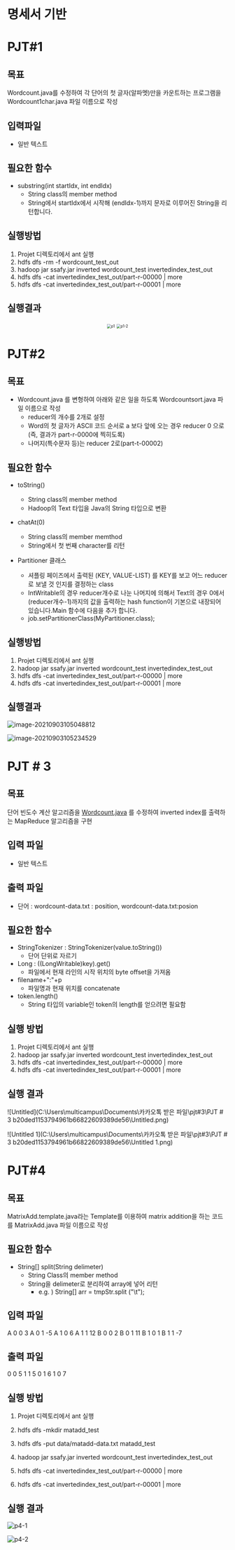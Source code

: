 # 명세서 기반

# PJT#1

## 목표

Wordcount.java를 수정하여 각 단어의 첫 글자(알파멧)만을 카운트하는 프로그램을 Wordcount1char.java 파일 이름으로 작성

## 입력파일

- 일반 텍스트

## 필요한 함수

- substring(int startIdx, int endIdx)
  - String class의 member method
  - String에서 startIdx에서 시작해 (endIdx-1)까지 문자로 이루어진 String을 리턴합니다.

## 실행방법

1. Projet 디렉토리에서 ant 실행
2. hdfs dfs -rm -f wordcount_test_out
3. hadoop jar ssafy.jar inverted wordcount_test invertedindex_test_out
4. hdfs dfs -cat invertedindex_test_out/part-r-00000 | more
5. hdfs dfs -cat invertedindex_test_out/part-r-00001 | more

## 실행결과

<p align="center">
    <img src="C:\Users\multicampus\Desktop\발표\p1.PNG" alt="p1" style="zoom:60%;" />
    <img src="C:\Users\multicampus\Desktop\발표\p1-2.PNG" alt="p1-2" style="zoom:60%;" />
</p>





# PJT#2

## 목표

- Wordcount.java 를 변형하여 아래와 같은 일을 하도록 Wordcountsort.java 파일 이름으로 작성
  - reducer의 개수를 2개로 설정
  - Word의 첫 글자가 ASCII 코드 순서로 a 보다 앞에 오는 경우 reducer 0 으로 (즉, 결과가 part-r-0000에 찍히도록)
  - 나머지(특수문자 등)는 reducer 2로(part-t-00002)

## 필요한 함수

- toString()
  - String class의 member method
  - Hadoop의 Text 타입을 Java의 String 타입으로 변환

- chatAt(0)
  - String class의 member memthod
  - String에서 첫 번째 character를 리턴

- Partitioner 클래스

  - 셔플링 페이즈에서 출력된 (KEY, VALUE-LIST) 를 KEY를 보고 어느 reducer로 보낼 것 인지를 결정하는 class
  - IntWritable의 경우 reducer개수로 나눈 나머지에 의해서 Text의 경우 0에서 (reducer개수-1)까지의 값을 출력하는
    hash function이 기본으로 내장되어 있습니다.Main 함수에 다음을 추가 합니다.
  - job.setPartitionerClass(MyPartitioner.class);

  

## 실행방법

1. Projet 디렉토리에서 ant 실행
2. hadoop jar ssafy.jar inverted wordcount_test invertedindex_test_out
3. hdfs dfs -cat invertedindex_test_out/part-r-00000 | more
4. hdfs dfs -cat invertedindex_test_out/part-r-00001 | more

## 실행결과

![image-20210903105048812](C:\Users\multicampus\AppData\Roaming\Typora\typora-user-images\image-20210903105048812.png)

![image-20210903105234529](C:\Users\multicampus\AppData\Roaming\Typora\typora-user-images\image-20210903105234529.png)

# PJT # 3

## 목표

단어 빈도수 계산 알고리즘을 [Wordcount.java](http://wordcount.java) 를 수정하여 inverted index를 출력하는 MapReduce 알고리즘을 구현

## 입력 파일

- 일반 텍스트

## 출력 파일

- 단어 : <tab>wordcount-data.txt : position, wordcount-data.txt:posion

## 필요한 함수

- StringTokenizer : StringTokenizer(value.toString())
  - 단어 단위로 자르기
- Long : ((LongWritable)key).get()
  - 파일에서 현재 라인의 시작 위치의 byte offset을 가져옴
- filename+":"+p
  - 파일명과 현재 위치를 concatenate
- token.length()
  - String 타입의 variable인 token의 length를 얻으려면 필요함

## 실행 방법

1. Projet 디렉토리에서 ant 실행
2. hadoop jar ssafy.jar inverted wordcount_test invertedindex_test_out
3. hdfs dfs -cat invertedindex_test_out/part-r-00000 | more
4. hdfs dfs -cat invertedindex_test_out/part-r-00001 | more

## 실행 결과

![Untitled](C:\Users\multicampus\Documents\카카오톡 받은 파일\pjt#3\PJT # 3 b20ded1153794961b66822609389de56\Untitled.png)

![Untitled 1](C:\Users\multicampus\Documents\카카오톡 받은 파일\pjt#3\PJT # 3 b20ded1153794961b66822609389de56\Untitled 1.png)

# PJT#4

## 목표

MatrixAdd.template.java라는 Template를 이용하여 matrix addition을 하는 코드를 MatrixAdd.java 파일 이름으로 작성


## 필요한 함수

- String[] split(String delimeter)
  - String Class의 member method
  - String을 delimeter로 분리하여 array에 넣어 리턴
    - e.g. ) String[] arr = tmpStr.split ("\t");


## 입력 파일

A   0   0   3
A   0   1   -5
A   1   0   6
A   1   1   12
B   0   0   2
B   0   1   11
B   1   0   1
B   1   1   -7

## 출력 파일

0   0   5
1   1   5
0   1   6
1   0   7

## 실행 방법

1. Projet 디렉토리에서 ant 실행

2. hdfs dfs -mkdir matadd_test

3. hdfs dfs -put data/matadd-data.txt matadd_test

4. hadoop jar ssafy.jar inverted wordcount_test invertedindex_test_out

5. hdfs dfs -cat invertedindex_test_out/part-r-00000 | more

6. hdfs dfs -cat invertedindex_test_out/part-r-00001 | more

   

## 실행 결과

![p4-1](C:\Users\multicampus\Desktop\발표\p4-1.PNG)

![p4-2](C:\Users\multicampus\Desktop\발표\p4-2.PNG)

